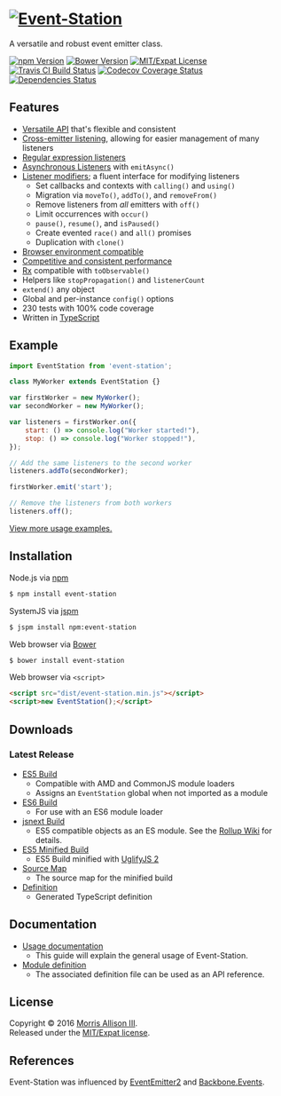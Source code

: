 # [![Event-Station](https://cldup.com/nNDX7LGO96.svg)](https://github.com/morrisallison/event-station)

A versatile and robust event emitter class.

[![npm Version](https://img.shields.io/npm/v/event-station.svg?style=flat-square)](https://www.npmjs.com/package/event-station)
[![Bower Version](https://img.shields.io/bower/v/event-station.svg?style=flat-square)](http://bower.io/search/?q=event-station)
[![MIT/Expat License](https://img.shields.io/badge/license-MIT-blue.svg?style=flat-square)](https://github.com/morrisallison/event-station/raw/master/LICENSE)
[![Travis CI Build Status](https://img.shields.io/travis/morrisallison/event-station.svg?style=flat-square)](https://travis-ci.org/morrisallison/event-station)
[![Codecov Coverage Status](https://img.shields.io/codecov/c/github/morrisallison/event-station.svg?style=flat-square)](https://codecov.io/gh/morrisallison/event-station)
[![Dependencies Status](https://img.shields.io/badge/dependencies-none-brightgreen.svg?style=flat-square)](https://www.npmjs.com/package/event-station)

## Features

* [Versatile API](https://github.com/morrisallison/event-station/blob/master/dist/event-station.d.ts) that's flexible and consistent
* [Cross-emitter listening](https://github.com/morrisallison/event-station/blob/master/docs/Usage.md#cross-emitter-listening), allowing for easier management of many listeners
* [Regular expression listeners](https://github.com/morrisallison/event-station/blob/master/docs/Usage.md#regular-expression-listeners)
* [Asynchronous Listeners](https://github.com/morrisallison/event-station/blob/master/docs/Usage.md#asynchronous-listeners) with `emitAsync()`
* [Listener modifiers](https://github.com/morrisallison/event-station/blob/master/docs/Usage.md#listener-modifiers); a fluent interface for modifying listeners
    * Set callbacks and contexts with `calling()` and `using()`
    * Migration via `moveTo()`, `addTo()`, and `removeFrom()`
    * Remove listeners from *all* emitters with `off()`
    * Limit occurrences with `occur()`
    * `pause()`, `resume()`, and `isPaused()`
    * Create evented `race()` and `all()` promises
    * Duplication with `clone()`
* [Browser environment compatible](https://github.com/morrisallison/event-station/blob/master/docs/Usage.md#browser-usage)
* [Competitive and consistent performance](https://github.com/morrisallison/event-station/blob/master/docs/Performance.md)
* [Rx](https://www.npmjs.com/package/rx) compatible with `toObservable()`
* Helpers like `stopPropagation()` and `listenerCount`
* `extend()` any object
* Global and per-instance `config()` options
* 230 tests with 100% code coverage
* Written in [TypeScript](http://www.typescriptlang.org/)

## Example

```javascript
import EventStation from 'event-station';

class MyWorker extends EventStation {}

var firstWorker = new MyWorker();
var secondWorker = new MyWorker();

var listeners = firstWorker.on({
    start: () => console.log("Worker started!"),
    stop: () => console.log("Worker stopped!"),
});

// Add the same listeners to the second worker
listeners.addTo(secondWorker);

firstWorker.emit('start');

// Remove the listeners from both workers
listeners.off();
```

[View more usage examples.](https://github.com/morrisallison/event-station/blob/master/docs/Examples.md)

## Installation

Node.js via [npm](https://www.npmjs.com/package/event-station)

```bash
$ npm install event-station
```

SystemJS via [jspm](http://jspm.io/)

```bash
$ jspm install npm:event-station
```

Web browser via [Bower](http://bower.io/search/?q=event-station)

```bash
$ bower install event-station
```

Web browser via `<script>`

```html
<script src="dist/event-station.min.js"></script>
<script>new EventStation();</script>
```

## Downloads

### Latest Release

* [ES5 Build](https://github.com/morrisallison/event-station/raw/master/dist/event-station.js)
    - Compatible with AMD and CommonJS module loaders
    - Assigns an `EventStation` global when not imported as a module
* [ES6 Build](https://github.com/morrisallison/event-station/raw/master/dist/event-station.es6.js)
    - For use with an ES6 module loader
* [jsnext Build](https://github.com/morrisallison/event-station/raw/master/dist/event-station.jsnext.js)
    - ES5 compatible objects as an ES module. See the [Rollup Wiki](https://github.com/rollup/rollup/wiki/jsnext:main) for details.
* [ES5 Minified Build](https://github.com/morrisallison/event-station/raw/master/dist/event-station.min.js)
    - ES5 Build minified with [UglifyJS 2](https://github.com/mishoo/UglifyJS2)
* [Source Map](https://github.com/morrisallison/event-station/raw/master/dist/event-station.min.js.map)
    - The source map for the minified build
* [Definition](https://github.com/morrisallison/event-station/raw/master/dist/event-station.d.ts)
    - Generated TypeScript definition

## Documentation

* [Usage documentation](https://github.com/morrisallison/event-station/blob/master/docs/Usage.md)
    - This guide will explain the general usage of Event-Station.
* [Module definition](https://github.com/morrisallison/event-station/blob/master/dist/event-station.d.ts)
    - The associated definition file can be used as an API reference.

## License

Copyright &copy; 2016 [Morris Allison III](http://morris.xyz).
<br>Released under the [MIT/Expat license](https://github.com/morrisallison/event-station/raw/master/LICENSE).

## References

Event-Station was influenced by [EventEmitter2](https://github.com/asyncly/EventEmitter2) and [Backbone.Events](http://backbonejs.org/#Events).
